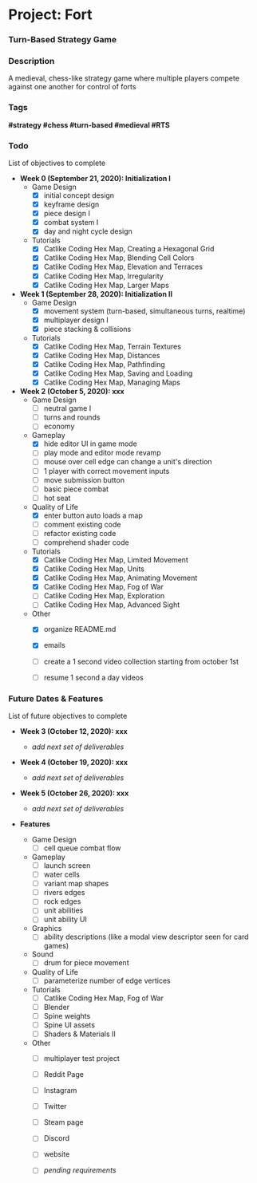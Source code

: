 # Project: Fort
### Turn-Based Strategy Game


### Description
A medieval, chess-like strategy game where multiple players compete against one another for control of forts


### Tags
<strong>#strategy #chess #turn-based #medieval #RTS</strong>


### Todo
List of objectives to complete

- **Week 0 (September 21, 2020): Initialization I**
	- Game Design
		- [x] initial concept design
		- [x] keyframe design
		- [x] piece design I
		- [x] combat system I
		- [x] day and night cycle design
	- Tutorials
		- [x] Catlike Coding Hex Map, Creating a Hexagonal Grid
		- [x] Catlike Coding Hex Map, Blending Cell Colors
		- [x] Catlike Coding Hex Map, Elevation and Terraces
		- [x] Catlike Coding Hex Map, Irregularity
		- [x] Catlike Coding Hex Map, Larger Maps

- **Week 1 (September 28, 2020): Initialization II**
	- Game Design
		- [x] movement system (turn-based, simultaneous turns, realtime) 
		- [x] multiplayer design I
		- [x] piece stacking & collisions
	- Tutorials
		- [x] Catlike Coding Hex Map, Terrain Textures
		- [x] Catlike Coding Hex Map, Distances
		- [x] Catlike Coding Hex Map, Pathfinding
		- [x] Catlike Coding Hex Map, Saving and Loading
		- [x] Catlike Coding Hex Map, Managing Maps

- **Week 2 (October 5, 2020): xxx**
	- Game Design
		- [ ] neutral game I
		- [ ] turns and rounds
		- [ ] economy
	- Gameplay
		- [x] hide editor UI in game mode
		- [ ] play mode and editor mode revamp
		- [ ] mouse over cell edge can change a unit's direction
		- [ ] 1 player with correct movement inputs
		- [ ] move submission button
		- [ ] basic piece combat
		- [ ] hot seat
	- Quality of Life
		- [x] enter button auto loads a map
		- [ ] comment existing code
		- [ ] refactor existing code
		- [ ] comprehend shader code
	- Tutorials
		- [x] Catlike Coding Hex Map, Limited Movement
		- [x] Catlike Coding Hex Map, Units
		- [x] Catlike Coding Hex Map, Animating Movement
		- [x] Catlike Coding Hex Map, Fog of War
		- [ ] Catlike Coding Hex Map, Exploration
		- [ ] Catlike Coding Hex Map, Advanced Sight
	- Other
		- [x] organize README.md
		- [x] emails 
		- [ ] create a 1 second video collection starting from october 1st
		- [ ] resume 1 second a day videos
		

### Future Dates & Features
List of future objectives to complete

- **Week 3 (October 12, 2020): xxx**
	- *add next set of deliverables*

- **Week 4 (October 19, 2020): xxx**
	- *add next set of deliverables*

- **Week 5 (October 26, 2020): xxx**
	- *add next set of deliverables*

- **Features**
	- Game Design
		- [ ] cell queue combat flow
	- Gameplay
		- [ ] launch screen
		- [ ] water cells 
		- [ ] variant map shapes
		- [ ] rivers edges
		- [ ] rock edges 
		- [ ] unit abilities
		- [ ] unit ability UI
	- Graphics
		- [ ] ability descriptions (like a modal view descriptor seen for card games)
	- Sound
		- [ ] drum for piece movement
	- Quality of Life
		- [ ] parameterize number of edge vertices
	- Tutorials
		- [ ] Catlike Coding Hex Map, Fog of War
		- [ ] Blender
		- [ ] Spine weights
		- [ ] Spine UI assets
		- [ ] Shaders & Materials II
	- Other
		- [ ] multiplayer test project
		- [ ] Reddit Page
		- [ ] Instagram
		- [ ] Twitter
		- [ ] Steam page
		- [ ] Discord
		- [ ] website
		- [ ] *pending requirements*

